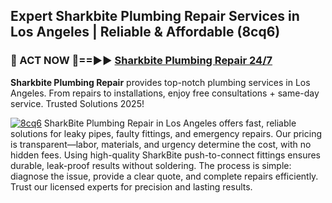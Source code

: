 ## Expert Sharkbite Plumbing Repair Services in Los Angeles | Reliable & Affordable (8cq6)  

<h3>🚿 ACT NOW 🌟==►► <a href="https://tinyurl.com/2ne6vx2x" rel="nofollow">Sharkbite Plumbing Repair 24/7</a></h3>

**Sharkbite Plumbing Repair** provides top-notch plumbing services in Los Angeles. From repairs to installations, enjoy free consultations + same-day service. Trusted Solutions 2025!

[![8cq6](https://i.imgur.com/4PFF4AK.jpeg)](https://tinyurl.com/2ne6vx2x)
SharkBite Plumbing Repair in Los Angeles offers fast, reliable solutions for leaky pipes, faulty fittings, and emergency repairs. Our pricing is transparent—labor, materials, and urgency determine the cost, with no hidden fees. Using high-quality SharkBite push-to-connect fittings ensures durable, leak-proof results without soldering. The process is simple: diagnose the issue, provide a clear quote, and complete repairs efficiently. Trust our licensed experts for precision and lasting results.